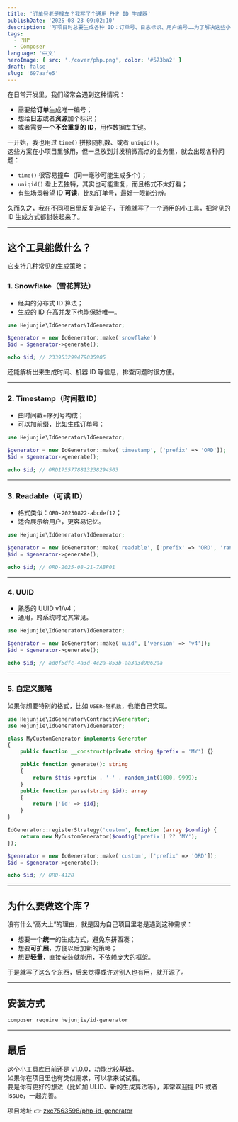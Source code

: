 ```yaml
---
title: '订单号老是撞车？我写了个通用 PHP ID 生成器'
publishDate: '2025-08-23 09:02:10'
description: '写项目时总要生成各种 ID：订单号、日志标识、用户编号……为了解决这些小烦恼，我做了一个 PHP ID 生成器，支持雪花算法、时间戳、UUID 等多种方式，还能自定义扩展，用起来简单，也方便以后维护'
tags:
  - PHP
  - Composer
language: '中文'
heroImage: { src: './cover/php.png', color: '#573ba2' }
draft: false
slug: '697aafe5'
---
```


在日常开发里，我们经常会遇到这种情况：

- 需要给**订单**生成唯一编号；
- 想给**日志**或者**资源**加个标识；
- 或者需要一个**不会重复的 ID**，用作数据库主键。

一开始，我也用过 `time()` 拼接随机数、或者 `uniqid()`。  
这些方案在小项目里够用，但一旦放到并发稍微高点的业务里，就会出现各种问题：

- ​`time()` 很容易撞车（同一毫秒可能生成多个）；
- ​`uniqid()` 看上去独特，其实也可能重复，而且格式不太好看；
- 有些场景希望 ID **可读**，比如订单号，最好一眼能分辨。

久而久之，我在不同项目里反复造轮子，干脆就写了一个通用的小工具，把常见的 ID 生成方式都封装起来了。

---

## 这个工具能做什么？

它支持几种常见的生成策略：

### 1. Snowflake（雪花算法）

- 经典的分布式 ID 算法；
- 生成的 ID 在高并发下也能保持唯一。

```php
use Hejunjie\IdGenerator\IdGenerator;

$generator = new IdGenerator::make('snowflake')
$id = $generator->generate();

echo $id; // 233953299479035905
```

还能解析出来生成时间、机器 ID 等信息，排查问题时很方便。

---

### 2. Timestamp（时间戳 ID）

- 由时间戳+序列号构成；
- 可以加前缀，比如生成订单号：

```php
use Hejunjie\IdGenerator\IdGenerator;

$generator = new IdGenerator::make('timestamp', ['prefix' => 'ORD']);
$id = $generator->generate();

echo $id; // ORD1755778813238294503
```

---

### 3. Readable（可读 ID）

- 格式类似：`ORD-20250822-abcdef12`；
- 适合展示给用户，更容易记忆。

```php
use Hejunjie\IdGenerator\IdGenerator;

$generator = new IdGenerator::make('readable', ['prefix' => 'ORD', 'randomLength' => 6]);
$id = $generator->generate();

echo $id; // ORD-2025-08-21-7ABP01
```

---

### 4. UUID

- 熟悉的 UUID v1/v4；
- 通用，跨系统时尤其常见。

```php
use Hejunjie\IdGenerator\IdGenerator;

$generator = new IdGenerator::make('uuid', ['version' => 'v4']);
$id = $generator->generate();

echo $id; // ad0f5dfc-4a3d-4c2a-853b-aa3a3d9062aa
```

---

### 5. 自定义策略

如果你想要特别的格式，比如 `USER-随机数`，也能自己实现。

```php
use Hejunjie\IdGenerator\Contracts\Generator;
use Hejunjie\IdGenerator\IdGenerator;

class MyCustomGenerator implements Generator
{
    public function __construct(private string $prefix = 'MY') {}

    public function generate(): string
    {
        return $this->prefix . '-' . random_int(1000, 9999);
    }
    public function parse(string $id): array
    {
        return ['id' => $id];
    }
}

IdGenerator::registerStrategy('custom', function (array $config) {
    return new MyCustomGenerator($config['prefix'] ?? 'MY');
});

$generator = new IdGenerator::make('custom', ['prefix' => 'ORD']);
$id = $generator->generate();

echo $id; // ORD-4128
```

---

## 为什么要做这个库？

没有什么“高大上”的理由，就是因为自己项目里老是遇到这种需求：

- 想要一个**统一**的生成方式，避免东拼西凑；
- 想要**可扩展**，方便以后加新的策略；
- 想要**轻量**，直接安装就能用，不依赖庞大的框架。

于是就写了这么个东西，后来觉得或许对别人也有用，就开源了。

---

## 安装方式

```bash
composer require hejunjie/id-generator
```

---

## 最后

这个小工具库目前还是 v1.0.0，功能比较基础。  
如果你在项目里也有类似需求，可以拿来试试看。  
要是你有更好的想法（比如加 ULID、新的生成算法等），非常欢迎提 PR 或者 Issue，一起完善。

项目地址 👉 [zxc7563598/php-id-generator](https://github.com/zxc7563598/php-id-generator)
